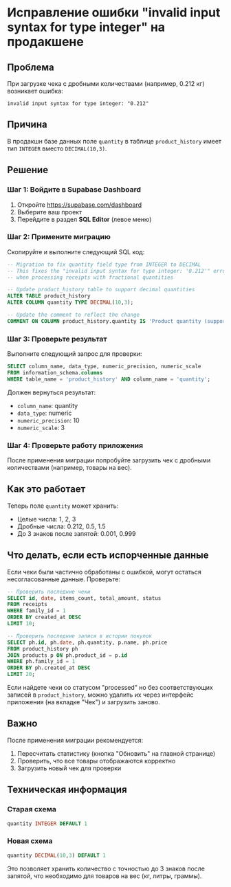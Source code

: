 # Исправление ошибки "invalid input syntax for type integer" на продакшене

## Проблема
При загрузке чека с дробными количествами (например, 0.212 кг) возникает ошибка:
```
invalid input syntax for type integer: "0.212"
```

## Причина
В продакшн базе данных поле `quantity` в таблице `product_history` имеет тип `INTEGER` вместо `DECIMAL(10,3)`.

## Решение

### Шаг 1: Войдите в Supabase Dashboard
1. Откройте https://supabase.com/dashboard
2. Выберите ваш проект
3. Перейдите в раздел **SQL Editor** (левое меню)

### Шаг 2: Примените миграцию
Скопируйте и выполните следующий SQL код:

```sql
-- Migration to fix quantity field type from INTEGER to DECIMAL
-- This fixes the "invalid input syntax for type integer: '0.212'" error
-- when processing receipts with fractional quantities

-- Update product_history table to support decimal quantities
ALTER TABLE product_history 
ALTER COLUMN quantity TYPE DECIMAL(10,3);

-- Update the comment to reflect the change
COMMENT ON COLUMN product_history.quantity IS 'Product quantity (supports decimal values like 0.14 kg, 1.5 L, etc.)';
```

### Шаг 3: Проверьте результат
Выполните следующий запрос для проверки:

```sql
SELECT column_name, data_type, numeric_precision, numeric_scale 
FROM information_schema.columns 
WHERE table_name = 'product_history' AND column_name = 'quantity';
```

Должен вернуться результат:
- `column_name`: quantity
- `data_type`: numeric
- `numeric_precision`: 10
- `numeric_scale`: 3

### Шаг 4: Проверьте работу приложения
После применения миграции попробуйте загрузить чек с дробными количествами (например, товары на вес).

## Как это работает

Теперь поле `quantity` может хранить:
- Целые числа: 1, 2, 3
- Дробные числа: 0.212, 0.5, 1.5
- До 3 знаков после запятой: 0.001, 0.999

## Что делать, если есть испорченные данные

Если чеки были частично обработаны с ошибкой, могут остаться несогласованные данные. Проверьте:

```sql
-- Проверить последние чеки
SELECT id, date, items_count, total_amount, status
FROM receipts
WHERE family_id = 1
ORDER BY created_at DESC
LIMIT 10;

-- Проверить последние записи в истории покупок
SELECT ph.id, ph.date, ph.quantity, p.name, ph.price
FROM product_history ph
JOIN products p ON ph.product_id = p.id
WHERE ph.family_id = 1
ORDER BY ph.created_at DESC
LIMIT 20;
```

Если найдете чеки со статусом "processed" но без соответствующих записей в `product_history`, можно удалить их через интерфейс приложения (на вкладке "Чек") и загрузить заново.

## Важно
После применения миграции рекомендуется:
1. Пересчитать статистику (кнопка "Обновить" на главной странице)
2. Проверить, что все товары отображаются корректно
3. Загрузить новый чек для проверки

## Техническая информация

### Старая схема
```sql
quantity INTEGER DEFAULT 1
```

### Новая схема
```sql
quantity DECIMAL(10,3) DEFAULT 1
```

Это позволяет хранить количество с точностью до 3 знаков после запятой, что необходимо для товаров на вес (кг, литры, граммы).

